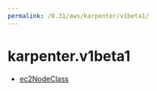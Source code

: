 ```yaml
---
permalink: /0.31/aws/karpenter/v1beta1/
---
```


# karpenter.v1beta1



* [ec2NodeClass](ec2NodeClass.md)